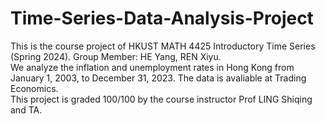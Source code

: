 # Time-Series-Data-Analysis-Project
This is the course project of HKUST MATH 4425 Introductory Time Series (Spring 2024). Group Member: HE Yang, REN Xiyu.  
We analyze the inflation and unemployment rates in Hong Kong from January 1, 2003, to December 31, 2023. The data is avaliable at Trading Economics.  
This project is graded 100/100 by the course instructor Prof LING Shiqing and TA.
